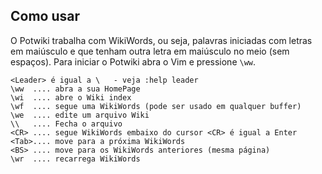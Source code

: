 Como usar
---------

O Potwiki trabalha com WikiWords, ou seja, palavras iniciadas com letras
em maiúsculo e que tenham outra letra em maiúsculo no meio (sem
espaços). Para iniciar o Potwiki abra o Vim e pressione `\ww`.
```
<Leader> é igual a \   - veja :help leader
\ww  .... abra a sua HomePage
\wi  .... abre o Wiki index
\wf  .... segue uma WikiWords (pode ser usado em qualquer buffer)
\we  .... edite um arquivo Wiki
\\   .... Fecha o arquivo
<CR> .... segue WikiWords embaixo do cursor <CR> é igual a Enter
<Tab>.... move para a próxima WikiWords
<BS> .... move para os WikiWords anteriores (mesma página)
\wr  .... recarrega WikiWords
```
